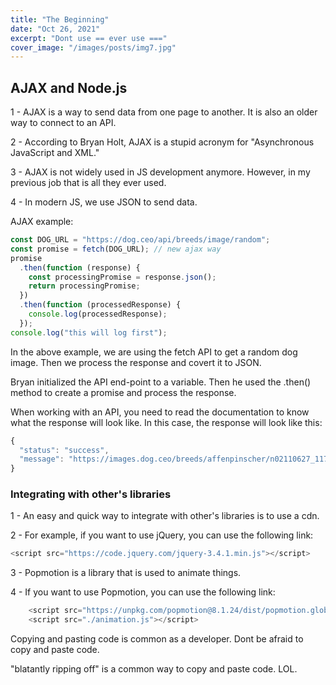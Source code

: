 ```yaml
---
title: "The Beginning"
date: "Oct 26, 2021"
excerpt: "Dont use == ever use ==="
cover_image: "/images/posts/img7.jpg"
---
```


## AJAX and Node.js

1 - AJAX is a way to send data from one page to another. It is also an older way to connect to an API.

2 - According to Bryan Holt, AJAX is a stupid acronym for "Asynchronous JavaScript and XML."

3 - AJAX is not widely used in JS development anymore. However, in my previous job that is all they ever used.

4 - In modern JS, we use JSON to send data.

AJAX example:

```javascript
const DOG_URL = "https://dog.ceo/api/breeds/image/random";
const promise = fetch(DOG_URL); // new ajax way
promise
  .then(function (response) {
    const processingPromise = response.json();
    return processingPromise;
  })
  .then(function (processedResponse) {
    console.log(processedResponse);
  });
console.log("this will log first");
```

In the above example, we are using the fetch API to get a random dog image. Then we process the response and covert it to JSON.

Bryan initialized the API end-point to a variable. Then he used the .then() method to create a promise and process the response.

When working with an API, you need to read the documentation to know what the response will look like. In this case, the response will look like this:

```javascript
{
  "status": "success",
  "message": "https://images.dog.ceo/breeds/affenpinscher/n02110627_11783.jpg"
}
```

### Integrating with other's libraries

1 - An easy and quick way to integrate with other's libraries is to use a cdn.

2 - For example, if you want to use jQuery, you can use the following link:

```javascript
<script src="https://code.jquery.com/jquery-3.4.1.min.js"></script>
```

3 - Popmotion is a library that is used to animate things.

4 - If you want to use Popmotion, you can use the following link:

```javascript
    <script src="https://unpkg.com/popmotion@8.1.24/dist/popmotion.global.min.js"></script>
    <script src="./animation.js"></script>
```
Copying and pasting code is common as a developer. Dont be afraid to copy and paste code.

"blatantly ripping off" is a common way to copy and paste code. LOL.